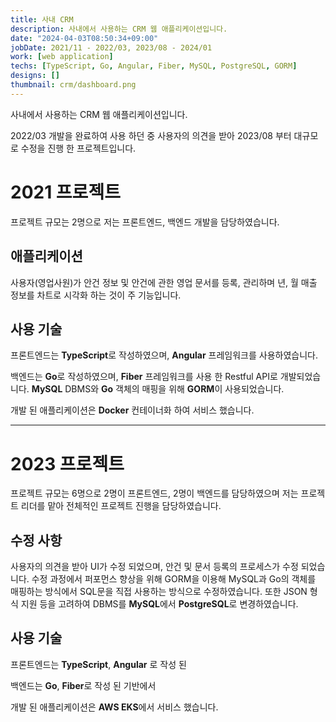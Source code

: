 ```yaml
---
title: 사내 CRM
description: 사내에서 사용하는 CRM 웹 애플리케이션입니다.
date: "2024-04-03T08:50:34+09:00"
jobDate: 2021/11 - 2022/03, 2023/08 - 2024/01
work: [web application]
techs: [TypeScript, Go, Angular, Fiber, MySQL, PostgreSQL, GORM]
designs: []
thumbnail: crm/dashboard.png
---
```


사내에서 사용하는 CRM 웹 애플리케이션입니다.

2022/03 개발을 완료하여 사용 하던 중 사용자의 의견을 받아 2023/08 부터 대규모로 수정을 진행 한 프로젝트입니다.

# 2021 프로젝트
프로젝트 규모는 2명으로 저는 프론트엔드, 백엔드 개발을 담당하였습니다.

## 애플리케이션
사용자(영업사원)가 안건 정보 및 안건에 관한 영업 문서를 등록, 관리하며 년, 월 매출 정보를 차트로 시각화 하는 것이 주 기능입니다.

## 사용 기술
프론트엔드는 **TypeScript**로 작성하였으며, **Angular** 프레임워크를 사용하였습니다.

백엔드는 **Go**로 작성하였으며, **Fiber** 프레임워크를 사용 한 Restful API로 개발되었습니다. **MySQL** DBMS와 **Go** 객체의 매핑을 위해 **GORM**이 사용되었습니다.

개발 된 애플리케이션은 **Docker** 컨테이너화 하여 서비스 했습니다.

---------

# 2023 프로젝트
프로젝트 규모는 6명으로 2명이 프론트엔드, 2명이 백엔드를 담당하였으며 저는 프로젝트 리더를 맡아 전체적인 프로젝트 진행을 담당하였습니다.

## 수정 사항
사용자의 의견을 받아 UI가 수정 되었으며, 안건 및 문서 등록의 프로세스가 수정 되었습니다. 수정 과정에서 퍼포먼스 향상을 위해 GORM을 이용해 MySQL과 Go의 객체를 매핑하는 방식에서 SQL문을 직접 사용하는 방식으로 수정하였습니다. 또한 JSON 형식 지원 등을 고려하여 DBMS를 **MySQL**에서 **PostgreSQL**로 변경하였습니다.

## 사용 기술
프론트엔드는 **TypeScript**, **Angular** 로 작성 된 

백엔드는 **Go**, **Fiber**로 작성 된 기반에서

개발 된 애플리케이션은 **AWS EKS**에서 서비스 했습니다.